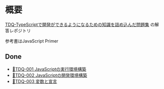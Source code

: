 # 概要
[TDQ-TypeScriptで開発ができるようになるための知識を詰め込んだ問題集](https://minerva.mamansoft.net/%F0%9F%93%97TDQ/%F0%9F%93%92TDQ) の解答レポジトリ

参考書はJavaScript Primer

## Done
- [📗TDQ-001 JavaScriptの実行環境構築](https://minerva.mamansoft.net/%F0%9F%93%97TDQ/%F0%9F%93%97TDQ-001+JavaScript%E3%81%AE%E5%AE%9F%E8%A1%8C%E7%92%B0%E5%A2%83%E6%A7%8B%E7%AF%89)
- [📗TDQ-002 JavaScriptの開発環境構築](https://minerva.mamansoft.net/%F0%9F%93%97TDQ/%F0%9F%93%97TDQ-002+JavaScript%E3%81%AE%E9%96%8B%E7%99%BA%E7%92%B0%E5%A2%83%E6%A7%8B%E7%AF%89)
- [📗TDQ-003 変数と宣言](https://minerva.mamansoft.net/%F0%9F%93%97TDQ/%F0%9F%93%97TDQ-003+%E5%A4%89%E6%95%B0%E3%81%A8%E5%AE%A3%E8%A8%80)

